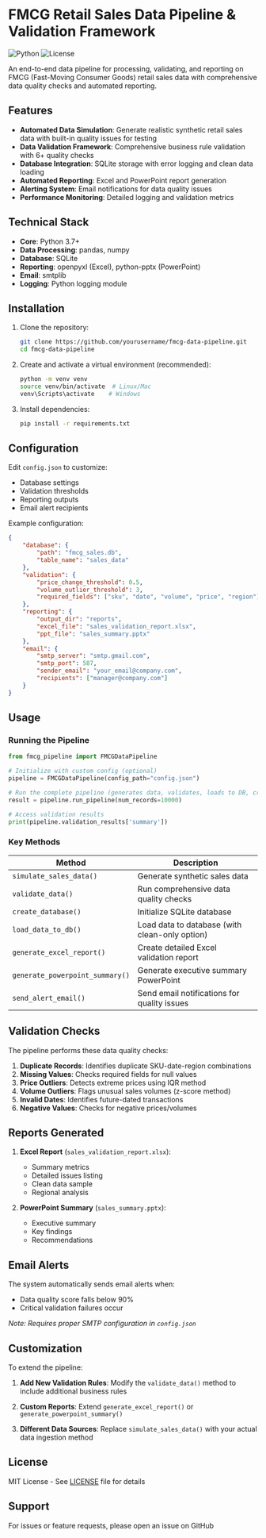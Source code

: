 # FMCG Retail Sales Data Pipeline & Validation Framework

![Python](https://img.shields.io/badge/python-3.7+-blue.svg)
![License](https://img.shields.io/badge/license-MIT-green.svg)

An end-to-end data pipeline for processing, validating, and reporting on FMCG (Fast-Moving Consumer Goods) retail sales data with comprehensive data quality checks and automated reporting.

## Features

- **Automated Data Simulation**: Generate realistic synthetic retail sales data with built-in quality issues for testing
- **Data Validation Framework**: Comprehensive business rule validation with 6+ quality checks
- **Database Integration**: SQLite storage with error logging and clean data loading
- **Automated Reporting**: Excel and PowerPoint report generation
- **Alerting System**: Email notifications for data quality issues
- **Performance Monitoring**: Detailed logging and validation metrics

## Technical Stack

- **Core**: Python 3.7+
- **Data Processing**: pandas, numpy
- **Database**: SQLite
- **Reporting**: openpyxl (Excel), python-pptx (PowerPoint)
- **Email**: smtplib
- **Logging**: Python logging module

## Installation

1. Clone the repository:
   ```bash
   git clone https://github.com/yourusername/fmcg-data-pipeline.git
   cd fmcg-data-pipeline
   ```

2. Create and activate a virtual environment (recommended):
   ```bash
   python -m venv venv
   source venv/bin/activate  # Linux/Mac
   venv\Scripts\activate    # Windows
   ```

3. Install dependencies:
   ```bash
   pip install -r requirements.txt
   ```

## Configuration

Edit `config.json` to customize:
- Database settings
- Validation thresholds
- Reporting outputs
- Email alert recipients

Example configuration:
```json
{
    "database": {
        "path": "fmcg_sales.db",
        "table_name": "sales_data"
    },
    "validation": {
        "price_change_threshold": 0.5,
        "volume_outlier_threshold": 3,
        "required_fields": ["sku", "date", "volume", "price", "region"]
    },
    "reporting": {
        "output_dir": "reports",
        "excel_file": "sales_validation_report.xlsx",
        "ppt_file": "sales_summary.pptx"
    },
    "email": {
        "smtp_server": "smtp.gmail.com",
        "smtp_port": 587,
        "sender_email": "your_email@company.com",
        "recipients": ["manager@company.com"]
    }
}
```

## Usage

### Running the Pipeline

```python
from fmcg_pipeline import FMCGDataPipeline

# Initialize with custom config (optional)
pipeline = FMCGDataPipeline(config_path="config.json")

# Run the complete pipeline (generates data, validates, loads to DB, creates reports)
result = pipeline.run_pipeline(num_records=10000)

# Access validation results
print(pipeline.validation_results['summary'])
```

### Key Methods

| Method | Description |
|--------|-------------|
| `simulate_sales_data()` | Generate synthetic sales data |
| `validate_data()` | Run comprehensive data quality checks |
| `create_database()` | Initialize SQLite database |
| `load_data_to_db()` | Load data to database (with clean-only option) |
| `generate_excel_report()` | Create detailed Excel validation report |
| `generate_powerpoint_summary()` | Generate executive summary PowerPoint |
| `send_alert_email()` | Send email notifications for quality issues |

## Validation Checks

The pipeline performs these data quality checks:

1. **Duplicate Records**: Identifies duplicate SKU-date-region combinations
2. **Missing Values**: Checks required fields for null values
3. **Price Outliers**: Detects extreme prices using IQR method
4. **Volume Outliers**: Flags unusual sales volumes (z-score method)
5. **Invalid Dates**: Identifies future-dated transactions
6. **Negative Values**: Checks for negative prices/volumes

## Reports Generated

1. **Excel Report** (`sales_validation_report.xlsx`):
   - Summary metrics
   - Detailed issues listing
   - Clean data sample
   - Regional analysis

2. **PowerPoint Summary** (`sales_summary.pptx`):
   - Executive summary
   - Key findings
   - Recommendations

## Email Alerts

The system automatically sends email alerts when:
- Data quality score falls below 90%
- Critical validation failures occur

*Note: Requires proper SMTP configuration in `config.json`*

## Customization

To extend the pipeline:

1. **Add New Validation Rules**:
   Modify the `validate_data()` method to include additional business rules

2. **Custom Reports**:
   Extend `generate_excel_report()` or `generate_powerpoint_summary()`

3. **Different Data Sources**:
   Replace `simulate_sales_data()` with your actual data ingestion method

## License

MIT License - See [LICENSE](LICENSE) file for details

## Support

For issues or feature requests, please open an issue on GitHub